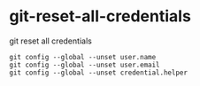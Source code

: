 # git-reset-all-credentials
git reset all credentials

```
git config --global --unset user.name
git config --global --unset user.email
git config --global --unset credential.helper
```

